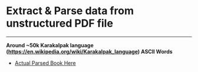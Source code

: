 # Extract & Parse data from unstructured PDF file

----
__Around ~50k Karakalpak language (https://en.wikipedia.org/wiki/Karakalpak_language) ASCII Words__

+ [Actual Parsed Book Here](https://github.com/qidirbaev/kaa-ascii/assets/qq-orfo-sozlik.PDF)